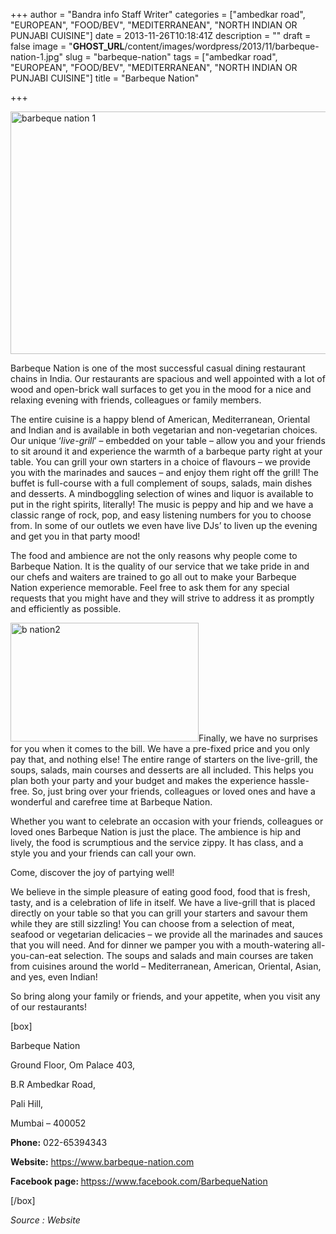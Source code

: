 +++
author = "Bandra info Staff Writer"
categories = ["ambedkar road", "EUROPEAN", "FOOD/BEV", "MEDITERRANEAN", "NORTH INDIAN OR PUNJABI CUISINE"]
date = 2013-11-26T10:18:41Z
description = ""
draft = false
image = "__GHOST_URL__/content/images/wordpress/2013/11/barbeque-nation-1.jpg"
slug = "barbeque-nation"
tags = ["ambedkar road", "EUROPEAN", "FOOD/BEV", "MEDITERRANEAN", "NORTH INDIAN OR PUNJABI CUISINE"]
title = "Barbeque Nation"

+++


<p><a href="https://i1.wp.com/bandra.info/wp-content/uploads/2013/11/barbeque-nation-1.jpg?ssl=1"><img loading="lazy" class="size-full wp-image-4877 aligncenter" alt="barbeque nation 1" src="https://i1.wp.com/bandra.info/wp-content/uploads/2013/11/barbeque-nation-1.jpg?resize=599%2C388&#038;ssl=1" width="599" height="388" srcset="https://i1.wp.com/bandra.info/wp-content/uploads/2013/11/barbeque-nation-1.jpg?w=599&amp;ssl=1 599w, https://i1.wp.com/bandra.info/wp-content/uploads/2013/11/barbeque-nation-1.jpg?resize=300%2C194&amp;ssl=1 300w" sizes="(max-width: 599px) 100vw, 599px" data-recalc-dims="1" /></a></p>
<p>Barbeque Nation is one of the most successful casual dining restaurant chains in India. Our restaurants are spacious and well appointed with a lot of wood and open-brick wall surfaces to get you in the mood for a nice and relaxing evening with friends, colleagues or family members.</p>
<p>The entire cuisine is a happy blend of American, Mediterranean, Oriental and Indian and is available in both vegetarian and non-vegetarian choices. Our unique ‘<em>live-grill</em>’ – embedded on your table – allow you and your friends to sit around it and experience the warmth of a barbeque party right at your table. You can grill your own starters in a choice of flavours – we provide you with the marinades and sauces – and enjoy them right off the grill! The buffet is full-course with a full complement of soups, salads, main dishes and desserts. A mindboggling selection of wines and liquor is available to put in the right spirits, literally! The music is peppy and hip and we have a classic range of rock, pop, and easy listening numbers for you to choose from. In some of our outlets we even have live DJs’ to liven up the evening and get you in that party mood!</p>
<p>The food and ambience are not the only reasons why people come to Barbeque Nation. It is the quality of our service that we take pride in and our chefs and waiters are trained to go all out to make your Barbeque Nation experience memorable. Feel free to ask them for any special requests that you might have and they will strive to address it as promptly and efficiently as possible.</p>
<p><a href="https://i0.wp.com/bandra.info/wp-content/uploads/2013/11/b-nation2.jpg?ssl=1"><img loading="lazy" class="size-full wp-image-4878 alignright" alt="b nation2" src="https://i0.wp.com/bandra.info/wp-content/uploads/2013/11/b-nation2.jpg?resize=301%2C190&#038;ssl=1" width="301" height="190" srcset="https://i0.wp.com/bandra.info/wp-content/uploads/2013/11/b-nation2.jpg?w=301&amp;ssl=1 301w, https://i0.wp.com/bandra.info/wp-content/uploads/2013/11/b-nation2.jpg?resize=300%2C189&amp;ssl=1 300w" sizes="(max-width: 301px) 100vw, 301px" data-recalc-dims="1" /></a>Finally, we have no surprises for you when it comes to the bill. We have a pre-fixed price and you only pay that, and nothing else! The entire range of starters on the live-grill, the soups, salads, main courses and desserts are all included. This helps you plan both your party and your budget and makes the experience hassle-free. So, just bring over your friends, colleagues or loved ones and have a wonderful and carefree time at Barbeque Nation.</p>
<p>Whether you want to celebrate an occasion with your friends, colleagues or loved ones Barbeque Nation is just the place. The ambience is hip and lively, the food is scrumptious and the service zippy. It has class, and a style you and your friends can call your own.</p>
<p>Come, discover the joy of partying well!</p>
<p>We believe in the simple pleasure of eating good food, food that is fresh, tasty, and is a celebration of life in itself. We have a live-grill that is placed directly on your table so that you can grill your starters and savour them while they are still sizzling! You can choose from a selection of meat, seafood or vegetarian delicacies &#8211; we provide all the marinades and sauces that you will need. And for dinner we pamper you with a mouth-watering all-you-can-eat selection. The soups and salads and main courses are taken from cuisines around the world – Mediterranean, American, Oriental, Asian, and yes, even Indian!</p>
<p>So bring along your family or friends, and your appetite, when you visit any of our restaurants!</p>
<p>[box]</p>
<p>Barbeque Nation</p>
<p>Ground Floor, Om Palace 403,</p>
<p>B.R Ambedkar Road,</p>
<p>Pali Hill,</p>
<p>Mumbai &#8211; 400052</p>
<p><b>Phone:</b> 022-65394343</p>
<p><b>Website:</b> <a href="https://www.barbeque-nation.com">https://www.barbeque-nation.com</a></p>
<p><b>Facebook page: </b><a href="httpss://www.facebook.com/BarbequeNation">httpss://www.facebook.com/BarbequeNation</a></p>
<p>[/box]</p>
<p><i>Source : Website</i></p>



